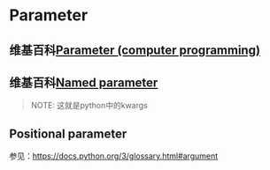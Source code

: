 # Parameter 



## 维基百科[Parameter (computer programming)](https://en.wikipedia.org/wiki/Parameter_(computer_programming))



## 维基百科[Named parameter](https://en.wikipedia.org/wiki/Named_parameter)

> NOTE: 这就是python中的kwargs

## Positional parameter

参见：https://docs.python.org/3/glossary.html#argument